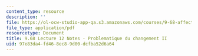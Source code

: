 ```yaml
---
content_type: resource
description: ''
file: https://ol-ocw-studio-app-qa.s3.amazonaws.com/courses/9-68-affect-neurobiological-psychological-and-sociocultural-counterparts-of-feelings-spring-2013/97e83da4fd468ec89d00dcfba52d6a64_MIT9_68S13_Lect12.pdf
file_type: application/pdf
resourcetype: Document
title: 9.68 Lecture 12 Notes - Problematique du changement II
uid: 97e83da4-fd46-8ec8-9d00-dcfba52d6a64
---
```

